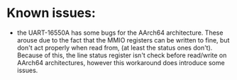 # Known issues:
- the UART-16550A has some bugs for the AArch64 architecture. These arouse due
to the fact that the MMIO registers can be written to fine, but don't act
properly when read from, (at least the status ones don't). Because of this, the
line status register isn't check before read/write on AArch64 architectures,
however this workaround does introduce some issues.
